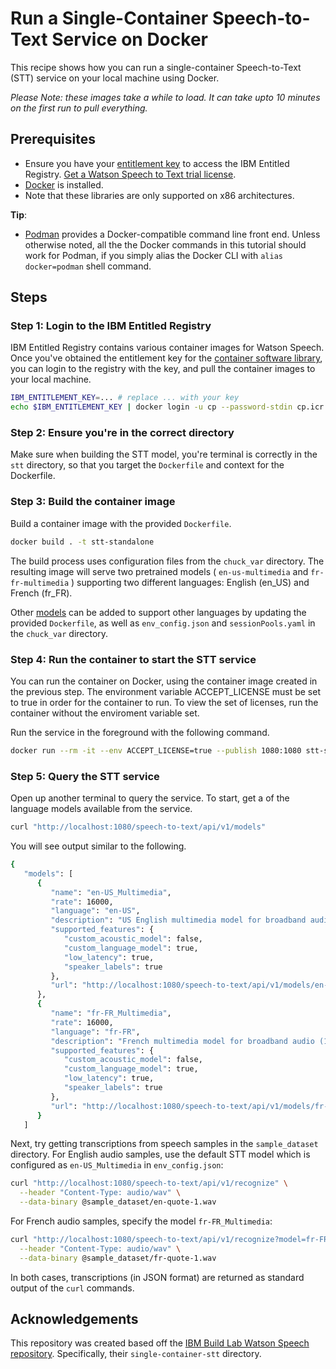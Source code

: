 # Run a Single-Container Speech-to-Text Service on Docker

This recipe shows how you can run a single-container Speech-to-Text (STT) service on your local machine using Docker.

*Please Note: these images take a while to load. It can take upto 10 minutes on the first run to pull everything.*

## Prerequisites

- Ensure you have your [entitlement key](https://myibm.ibm.com/products-services/containerlibrary) to access the IBM Entitled Registry. [Get a Watson Speech to Text trial license](https://www.ibm.com/account/reg/us-en/subscribe?formid=urx-51754).
- [Docker](https://docs.docker.com/get-docker/) is installed.
- Note that these libraries are only supported on x86 architectures.

**Tip**:

- [Podman](https://podman.io/getting-started/installation) provides a Docker-compatible command line front end. Unless otherwise noted, all the the Docker commands in this tutorial should work for Podman, if you simply alias the Docker CLI with `alias docker=podman` shell command.

## Steps

### Step 1: Login to the IBM Entitled Registry

IBM Entitled Registry contains various container images for Watson Speech. Once you've obtained the entitlement key for the [container software library](https://myibm.ibm.com/products-services/containerlibrary), you can login to the registry with the key, and pull the container images to your local machine.

```sh
IBM_ENTITLEMENT_KEY=... # replace ... with your key
echo $IBM_ENTITLEMENT_KEY | docker login -u cp --password-stdin cp.icr.io
```

### Step 2: Ensure you're in the correct directory

Make sure when building the STT model, you're terminal is correctly in the `stt` directory, so that you target the `Dockerfile` and context for the Dockerfile.

### Step 3: Build the container image

Build a container image with the provided `Dockerfile`.

```sh
docker build . -t stt-standalone
```

The build process uses configuration files from the `chuck_var` directory. The resulting image will serve two pretrained models ( `en-us-multimedia` and `fr-fr-multimedia` ) supporting two different languages: English (en_US) and French (fr_FR). 

Other [models](https://www.ibm.com/docs/en/watson-libraries?topic=home-models-catalog) can be added to support other languages by updating the provided `Dockerfile`, as well as `env_config.json` and `sessionPools.yaml` in the `chuck_var` directory.

### Step 4: Run the container to start the STT service

You can run the container on Docker, using the container image created in the previous step. The environment variable ACCEPT_LICENSE must be set to true in order for the container to run. To view the set of licenses, run the container without the enviroment variable set.

Run the service in the foreground with the following command.

```sh
docker run --rm -it --env ACCEPT_LICENSE=true --publish 1080:1080 stt-standalone
```

### Step 5: Query the STT service

Open up another terminal to query the service. To start, get a of the language models available from the service.

```sh
curl "http://localhost:1080/speech-to-text/api/v1/models"
```

You will see output similar to the following.

```sh
{
   "models": [
      {
         "name": "en-US_Multimedia",
         "rate": 16000,
         "language": "en-US",
         "description": "US English multimedia model for broadband audio (16kHz or more)",
         "supported_features": {
            "custom_acoustic_model": false,
            "custom_language_model": true,
            "low_latency": true,
            "speaker_labels": true
         },
         "url": "http://localhost:1080/speech-to-text/api/v1/models/en-US_Multimedia"
      },
      {
         "name": "fr-FR_Multimedia",
         "rate": 16000,
         "language": "fr-FR",
         "description": "French multimedia model for broadband audio (16kHz or more)",
         "supported_features": {
            "custom_acoustic_model": false,
            "custom_language_model": true,
            "low_latency": true,
            "speaker_labels": true
         },
         "url": "http://localhost:1080/speech-to-text/api/v1/models/fr-FR_Multimedia"
      }
   ]
```

Next, try getting transcriptions from speech samples in the `sample_dataset` directory. For English audio samples, use the default STT model which is configured as `en-US_Multimedia` in `env_config.json`:

```sh
curl "http://localhost:1080/speech-to-text/api/v1/recognize" \
  --header "Content-Type: audio/wav" \
  --data-binary @sample_dataset/en-quote-1.wav
```

For French audio samples, specify the model `fr-FR_Multimedia`:

```sh
curl "http://localhost:1080/speech-to-text/api/v1/recognize?model=fr-FR_Multimedia" \
  --header "Content-Type: audio/wav" \
  --data-binary @sample_dataset/fr-quote-1.wav
```

In both cases, transcriptions (in JSON format) are returned as standard output of the ```curl``` commands.

## Acknowledgements

This repository was created based off the [IBM Build Lab Watson Speech repository](https://github.com/ibm-build-lab/Watson-Speech). Specifically, their `single-container-stt` directory.